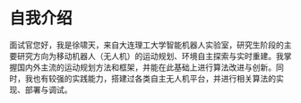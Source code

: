 # 自我介绍
面试官您好，我是徐啸天，来自大连理工大学智能机器人实验室，研究生阶段的主要研究方向为移动机器人（无人机）的运动规划、环境自主探索与实时重建。我掌握国内外主流的运动规划方法和框架，并能在此基础上进行算法改进与创新。同时，我也有较强的实践能力，搭建过各类自主无人机平台，并进行相关算法的实现、部署与调试。